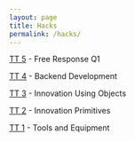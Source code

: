 ```yaml
---
layout: page
title: Hacks
permalink: /hacks/
---
```


[TT 5](https://tangalice.github.io/alicetang/hacks/2022/09/19/TT5.html) - Free Response Q1

[TT 4](https://tangalice.github.io/alicetang/hacks/2022/09/12/TT4.html) - Backend Development

[TT 3](https://tangalice.github.io/alicetang/hacks/2022/09/05/TT3.html) - Innovation Using Objects

[TT 2](https://tangalice.github.io/alicetang/hacks/2022/08/29/TT2.html) - Innovation Primitives 

[TT 1](https://tangalice.github.io/alicetang/hacks/2022/08/21/TT1.html) - Tools and Equipment 
